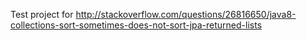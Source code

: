 Test project for
http://stackoverflow.com/questions/26816650/java8-collections-sort-sometimes-does-not-sort-jpa-returned-lists
